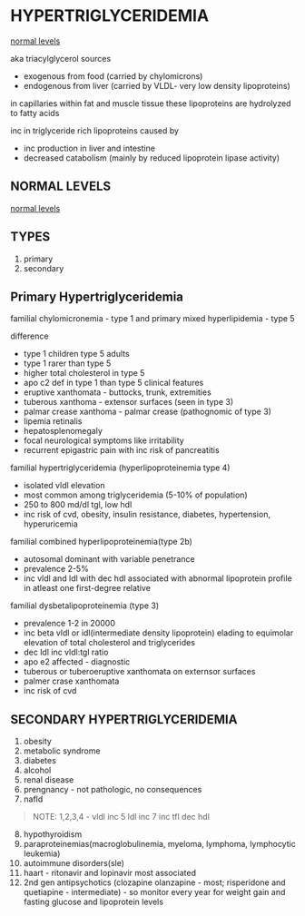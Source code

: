 # HYPERTRIGLYCERIDEMIA
[normal levels](https://www.nhlbi.nih.gov/files/docs/guidelines/atglance.pdf)

aka triacylglycerol
sources 
- exogenous from food (carried by chylomicrons)
- endogenous from liver (carried by VLDL- very low density lipoproteins)

in capillaries within fat and muscle tissue these lipoproteins are hydrolyzed to fatty acids 

inc in triglyceride rich lipoproteins caused by 
- inc production in liver and intestine
- decreased catabolism (mainly by reduced lipoprotein lipase activity)

## NORMAL LEVELS
[normal levels](./cholesterol_guideliens.pdf)
## TYPES 

1. primary
2. secondary

## Primary Hypertriglyceridemia

familial chylomicronemia - type 1 and primary mixed hyperlipidemia - type 5

difference 
- type 1 children type 5 adults
- type 1 rarer than type 5
- higher total cholesterol in type 5 
- apo c2 def in type 1 than type 5
clinical features
- eruptive xanthomata - buttocks, trunk, extremities
- tuberous xanthoma - extensor surfaces (seen in type 3)
- palmar crease xanthoma - palmar crease (pathognomic of type 3)
- lipemia retinalis
- hepatosplenomegaly
- focal neurological symptoms like irritability
- recurrent epigastric pain with inc risk of pancreatitis

familial hypertriglyceridemia (hyperlipoproteinemia type 4)
- isolated vldl elevation
- most common among triglyceridemia (5-10% of population)
- 250 to 800 md/dl tgl, low hdl
- inc risk of cvd, obesity, insulin resistance, diabetes, hypertension, hyperuricemia

familial combined hyperlipoproteinemia(type 2b)
- autosomal dominant with variable penetrance
- prevalence 2-5%
- inc vldl and ldl with dec hdl associated with abnormal lipoprotein profile in atleast one first-degree relative

familial dysbetalipoproteinemia (type 3)
- prevalence 1-2 in 20000
- inc beta vldl or idl(intermediate density lipoprotein) elading to equimolar elevation of total cholesterol and triglycerides
- dec ldl inc vldl:tgl ratio
- apo e2 affected - diagnostic
- tuberous or tuberoeruptive xanthomata on externsor surfaces 
- palmer crase xanthomata
- inc risk of cvd

## SECONDARY HYPERTRIGLYCERIDEMIA

1. obesity
2. metabolic syndrome 
3. diabetes
4. alcohol
5. renal disease 
6. prengnancy - not pathologic, no consequences
7. nafld
> NOTE:
> 1,2,3,4 - vldl inc
> 5 ldl inc
> 7 inc tfl dec hdl
8. hypothyroidism
9. paraproteinemias(macroglobulinemia, myeloma, lymphoma, lymphocytic leukemia)
10. autoimmune disorders(sle)
11. haart - ritonavir and lopinavir most associated
12. 2nd gen antipsychotics (clozapine olanzapine - most; risperidone and quetiapine - intermediate) - so monitor every year for weight gain and fasting glucose and lipoprotein levels

